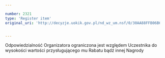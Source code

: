 ```yaml
---

number: 2321
type: 'Register item'
original_uri: 'http://decyzje.uokik.gov.pl/nd_wz_um.nsf/0/30AA88FFB06B63CCC12578AB00367A9F?OpenDocument'


---
```


Odpowiedzialność Organizatora ograniczona jest względem Uczestnika do wysokości wartości przysługującego mu Rabatu bądź innej Nagrody
